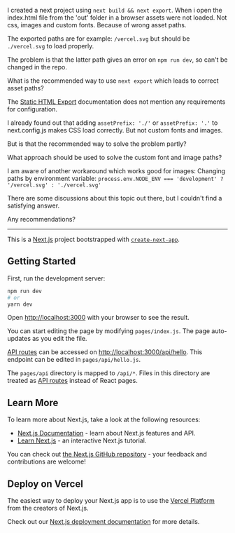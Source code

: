 I created a next project using `next build && next export`. When i open the index.html file from the 'out' folder in a browser assets were not loaded. Not css, images and custom fonts. Because of wrong asset paths.

The exported paths are for example: `/vercel.svg` but should be `./vercel.svg` to load properly.

The problem is that the latter path gives an error on `npm run dev`, so can't be changed in the repo.

What is the recommended way to use `next export` which leads to correct asset paths?

The [Static HTML Export](https://nextjs.org/docs/advanced-features/static-html-export) documentation does not mention any requirements for configuration.

I already found out that adding `assetPrefix: './'` or `assetPrefix: '.'` to next.config.js makes CSS load correctly. But not custom fonts and images.

But is that the recommended way to solve the problem partly? 

What approach should be used to solve the custom font and image paths?

I am aware of another workaround which works good for images: Changing paths by environment variable: `process.env.NODE_ENV === 'development' ? '/vercel.svg' : './vercel.svg'`

There are some discussions about this topic out there, but I couldn't find a satisfying answer.

Any recommendations?













---

This is a [Next.js](https://nextjs.org/) project bootstrapped with [`create-next-app`](https://github.com/vercel/next.js/tree/canary/packages/create-next-app).

## Getting Started

First, run the development server:

```bash
npm run dev
# or
yarn dev
```

Open [http://localhost:3000](http://localhost:3000) with your browser to see the result.

You can start editing the page by modifying `pages/index.js`. The page auto-updates as you edit the file.

[API routes](https://nextjs.org/docs/api-routes/introduction) can be accessed on [http://localhost:3000/api/hello](http://localhost:3000/api/hello). This endpoint can be edited in `pages/api/hello.js`.

The `pages/api` directory is mapped to `/api/*`. Files in this directory are treated as [API routes](https://nextjs.org/docs/api-routes/introduction) instead of React pages.

## Learn More

To learn more about Next.js, take a look at the following resources:

- [Next.js Documentation](https://nextjs.org/docs) - learn about Next.js features and API.
- [Learn Next.js](https://nextjs.org/learn) - an interactive Next.js tutorial.

You can check out [the Next.js GitHub repository](https://github.com/vercel/next.js/) - your feedback and contributions are welcome!

## Deploy on Vercel

The easiest way to deploy your Next.js app is to use the [Vercel Platform](https://vercel.com/new?utm_medium=default-template&filter=next.js&utm_source=create-next-app&utm_campaign=create-next-app-readme) from the creators of Next.js.

Check out our [Next.js deployment documentation](https://nextjs.org/docs/deployment) for more details.
